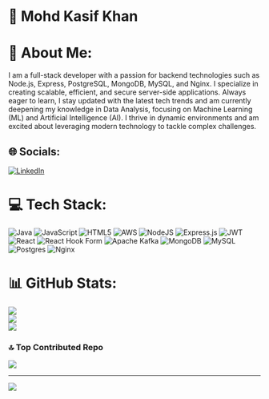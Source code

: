                                                                                   
  # 💫                   Mohd Kasif Khan  
# 💫 About Me:
I am a full-stack developer with a passion for backend technologies such as Node.js, Express, PostgreSQL, MongoDB, MySQL, and Nginx. I specialize in creating scalable, efficient, and secure server-side applications. Always eager to learn, I stay updated with the latest tech trends and am currently deepening my knowledge in Data Analysis, focusing on Machine Learning (ML) and Artificial Intelligence (AI). I thrive in dynamic environments and am excited about leveraging modern technology to tackle complex challenges.


## 🌐 Socials:
[![LinkedIn](https://img.shields.io/badge/LinkedIn-%230077B5.svg?logo=linkedin&logoColor=white)](https://linkedin.com/in/https://www.linkedin.com/in/mohd-kasif-khan-7704a0212/) 

# 💻 Tech Stack:
![Java](https://img.shields.io/badge/java-%23ED8B00.svg?style=for-the-badge&logo=openjdk&logoColor=white) ![JavaScript](https://img.shields.io/badge/javascript-%23323330.svg?style=for-the-badge&logo=javascript&logoColor=%23F7DF1E) ![HTML5](https://img.shields.io/badge/html5-%23E34F26.svg?style=for-the-badge&logo=html5&logoColor=white) ![AWS](https://img.shields.io/badge/AWS-%23FF9900.svg?style=for-the-badge&logo=amazon-aws&logoColor=white) ![NodeJS](https://img.shields.io/badge/node.js-6DA55F?style=for-the-badge&logo=node.js&logoColor=white) ![Express.js](https://img.shields.io/badge/express.js-%23404d59.svg?style=for-the-badge&logo=express&logoColor=%2361DAFB) ![JWT](https://img.shields.io/badge/JWT-black?style=for-the-badge&logo=JSON%20web%20tokens) ![React](https://img.shields.io/badge/react-%2320232a.svg?style=for-the-badge&logo=react&logoColor=%2361DAFB) ![React Hook Form](https://img.shields.io/badge/React%20Hook%20Form-%23EC5990.svg?style=for-the-badge&logo=reacthookform&logoColor=white) ![Apache Kafka](https://img.shields.io/badge/Apache%20Kafka-000?style=for-the-badge&logo=apachekafka) ![MongoDB](https://img.shields.io/badge/MongoDB-%234ea94b.svg?style=for-the-badge&logo=mongodb&logoColor=white) ![MySQL](https://img.shields.io/badge/mysql-4479A1.svg?style=for-the-badge&logo=mysql&logoColor=white) ![Postgres](https://img.shields.io/badge/postgres-%23316192.svg?style=for-the-badge&logo=postgresql&logoColor=white) ![Nginx](https://img.shields.io/badge/nginx-%23009639.svg?style=for-the-badge&logo=nginx&logoColor=white)
# 📊 GitHub Stats:
![](https://github-readme-stats.vercel.app/api?username=Kasif17&theme=dark&hide_border=true&include_all_commits=false&count_private=false)<br/>
![](https://github-readme-streak-stats.herokuapp.com/?user=Kasif17&theme=dark&hide_border=true)<br/>
![](https://github-readme-stats.vercel.app/api/top-langs/?username=Kasif17&theme=dark&hide_border=true&include_all_commits=false&count_private=false&layout=compact)

### 🔝 Top Contributed Repo
![](https://github-contributor-stats.vercel.app/api?username=Kasif17&limit=5&theme=swift&combine_all_yearly_contributions=true)

---
[![](https://visitcount.itsvg.in/api?id=Kasif17&icon=0&color=0)](https://visitcount.itsvg.in)

<!-- Proudly created with GPRM ( https://gprm.itsvg.in ) -->
